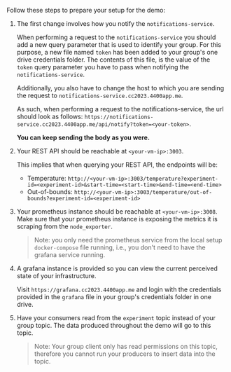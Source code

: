 Follow these steps to prepare your setup for the demo:

1. The first change involves how you notify the `notifications-service`.

   When performing a request to the `notifications-service` you should add a
   new query parameter that is used to identify your group. For this purpose, a
   new file named `token` has been added to your group's one drive credentials
   folder. The contents of this file, is the value of the `token` query
   parameter you have to pass when notifying the `notifications-service`.

   Additionally, you also have to change the host to which you are sending the
   request to `notifications-service.cc2023.4400app.me`.

   As such, when performing a request to the notifications-service, the url
   should look as follows:
   `https://notifications-service.cc2023.4400app.me/api/notify?token=<your-token>`.

   **You can keep sending the body as you were.**
1. Your REST API should be reachable at `<your-vm-ip>:3003`. 

   This implies that when querying your REST API, the endpoints will be: 
   - Temperature:
     `http://<your-vm-ip>:3003/temperature?experiment-id=<experiment-id>&start-time=<start-time>&end-time=<end-time>`
   - Out-of-bounds:
     `http://<your-vm-ip>:3003/temperature/out-of-bounds?experiment-id=<experiment-id>`
1. Your prometheus instance should be reachable at `<your-vm-ip>:3008`. Make
   sure that your prometheus instance is exposing the metrics it is scraping
   from the `node_exporter`.

   > Note: you only need the prometheus service from the local setup
   > `docker-compose` file running, i.e., you don't need to have the grafana
   > service running.
1. A grafana instance is provided so you can view the current perceived state
   of your infrastructure.

   Visit `https://grafana.cc2023.4400app.me` and login with the credentials
   provided in the `grafana` file in your group's credentials folder in one
   drive.
1. Have your consumers read from the `experiment` topic instead of your group
   topic. The data produced throughout the demo will go to this topic.

   > Note: Your group client only has read permissions on this topic, therefore
   > you cannot run your producers to insert data into the topic. 
